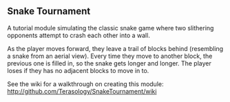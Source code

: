 ## Snake Tournament

A tutorial module simulating the classic snake game where two slithering opponents attempt to crash each other into a wall.

As the player moves forward, they leave a trail of blocks behind (resembling a snake from an aerial view). Every time they move to another block, the previous one is filled in, so the snake gets longer and longer. The player loses if they has no adjacent blocks to move in to.

See the wiki for a walkthrough on creating this module: http://github.com/Terasology/SnakeTournament/wiki
